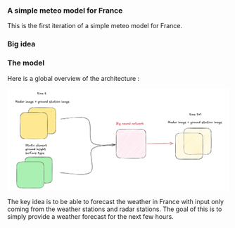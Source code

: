 ### A simple meteo model for France

This is the first iteration of a simple meteo model for France. 


### Big idea 

### The model

Here is a global overview of the architecture :

![Meteo model](images/model.png)

The key idea is to be able to forecast the weather in France with input only coming from the weather stations and radar stations.
The goal of this is to simply provide a weather forecast for the next few hours.
